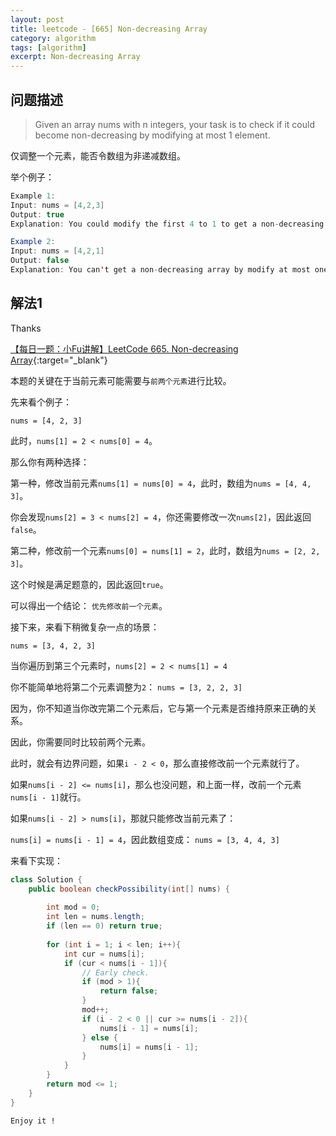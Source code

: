 ```yaml
---
layout: post
title: leetcode - [665] Non-decreasing Array
category: algorithm
tags: [algorithm]
excerpt: Non-decreasing Array
---
```


## 问题描述  

> Given an array nums with n integers, your task is to check if it could become non-decreasing by modifying at most 1 element.  

仅调整一个元素，能否令数组为非递减数组。  

举个例子：  

``` java
Example 1:
Input: nums = [4,2,3]
Output: true
Explanation: You could modify the first 4 to 1 to get a non-decreasing array.

Example 2:
Input: nums = [4,2,1]
Output: false
Explanation: You can't get a non-decreasing array by modify at most one element.
```


## 解法1  

Thanks  

[【每日一题：小Fu讲解】LeetCode 665. Non-decreasing Array](https://www.youtube.com/watch?v=GtQHTxCrLHI){:target="_blank"}  


本题的关键在于当前元素可能需要与`前两个元素`进行比较。  

先来看个例子：  

`nums = [4, 2, 3]`  

此时，`nums[1] = 2 < nums[0] = 4`。  

那么你有两种选择：  

第一种，修改当前元素`nums[1] = nums[0] = 4`，此时，数组为`nums = [4, 4, 3]`。  

你会发现`nums[2] = 3 < nums[2] = 4`，你还需要修改一次`nums[2]`，因此返回`false`。  

第二种，修改前一个元素`nums[0] = nums[1] = 2`，此时，数组为`nums = [2, 2, 3]`。  

这个时候是满足题意的，因此返回`true`。  

可以得出一个结论： `优先修改前一个元素`。  

接下来，来看下稍微复杂一点的场景：  

`nums = [3, 4, 2, 3]`  

当你遍历到第三个元素时，`nums[2] = 2 < nums[1] = 4`  

你不能简单地将第二个元素调整为`2`： `nums = [3, 2, 2, 3]`  

因为，你不知道当你改完第二个元素后，它与第一个元素是否维持原来正确的关系。  

因此，你需要同时比较前两个元素。  

此时，就会有边界问题，如果`i - 2 < 0`，那么直接修改前一个元素就行了。  

如果`nums[i - 2] <= nums[i]`，那么也没问题，和上面一样，改前一个元素`nums[i - 1]`就行。  

如果`nums[i - 2] > nums[i]`，那就只能修改当前元素了：  

`nums[i] = nums[i - 1] = 4`，因此数组变成： `nums = [3, 4, 4, 3]`  



来看下实现：  


``` java
class Solution {
    public boolean checkPossibility(int[] nums) {
        
        int mod = 0;
        int len = nums.length;
        if (len == 0) return true;
        
        for (int i = 1; i < len; i++){
            int cur = nums[i];
            if (cur < nums[i - 1]){
                // Early check.
                if (mod > 1){
                    return false;
                }
                mod++;
                if (i - 2 < 0 || cur >= nums[i - 2]){
                    nums[i - 1] = nums[i];
                } else {
                    nums[i] = nums[i - 1];
                }
            }
        }
        return mod <= 1;
    }
}
```

`Enjoy it ! `